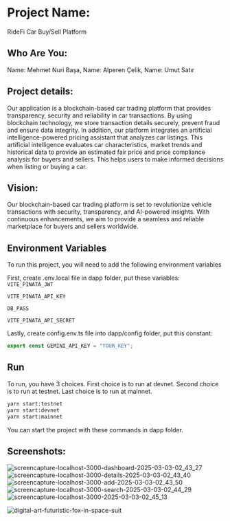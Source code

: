 # Project Name:
RideFi Car Buy/Sell Platform

## Who Are You:
Name: Mehmet Nuri Başa,
Name: Alperen Çelik,
Name: Umut Satır

## Project details:
Our application is a blockchain-based car trading platform that provides transparency, security and reliability in car transactions. By using blockchain technology, we store transaction details securely, prevent fraud and ensure data integrity. 
In addition, our platform integrates an artificial intelligence-powered pricing assistant that analyzes car listings. This artificial intelligence evaluates car characteristics, market trends and historical data to provide an estimated fair price and price compliance analysis for buyers and sellers. This helps users to make informed decisions when listing or buying a car.

## Vision:
Our blockchain-based car trading platform is set to revolutionize vehicle transactions with security, transparency, and AI-powered insights. With continuous enhancements, we aim to provide a seamless and reliable marketplace for buyers and sellers worldwide.


## Environment Variables
To run this project, you will need to add the following environment variables

First, create .env.local file in dapp folder, put these variables:
`VITE_PINATA_JWT`

`VITE_PINATA_API_KEY`

`DB_PASS`

`VITE_PINATA_API_SECRET`

Lastly, create config.env.ts file into dapp/config folder, put this constant:
```javascript
export const GEMINI_API_KEY = "YOUR_KEY";
```


## Run
To run, you have 3 choices. First choice is to run at devnet. Second choice is to run at testnet. Last choice is to run at mainnet.
```bash
yarn start:testnet
yarn start:devnet
yarn start:mainnet
```
You can start the project with these commands in dapp folder.


## Screenshots:
![screencapture-localhost-3000-dashboard-2025-03-03-02_43_27](https://github.com/user-attachments/assets/c8072e64-0e72-45e2-8b03-d63d9329675d)
![screencapture-localhost-3000-details-2025-03-03-02_43_40](https://github.com/user-attachments/assets/3d21d93c-3ec1-439d-8c92-fbab23d9d3a8)
![screencapture-localhost-3000-add-2025-03-03-02_43_50](https://github.com/user-attachments/assets/c80302ec-e939-4ee3-b5a3-03cd71d33fdb)
![screencapture-localhost-3000-search-2025-03-03-02_44_29](https://github.com/user-attachments/assets/19664a38-baae-4082-a23c-ad062ade546c)
![screencapture-localhost-3000-2025-03-03-02_45_13](https://github.com/user-attachments/assets/6cd18ef4-73a4-49b9-ac9c-274b605adf30)


![digital-art-futuristic-fox-in-space-suit](https://github.com/user-attachments/assets/10ae02cd-a600-485d-a87b-0adb3380b271)
